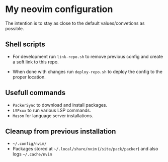 # My neovim configuration
The intention is to stay as close to the default values/convetions as possible.

## Shell scripts
- For development run `link-repo.sh` to remove previous config and create
a soft link to this repo.

- When done with changes run `deploy-repo.sh` to deploy the config
to the proper location.

## Usefull commands
- `PackerSync` to download and install packages.
- `LSPxxx` to run various LSP commands.
- `Mason` for language server installations.

## Cleanup from previous installation
- `~/.config/nvim/`
- Packages stored at `~/.local/share/nvim` (`/site/pack/packer`)
and also logs `~/.cache/nvim`



